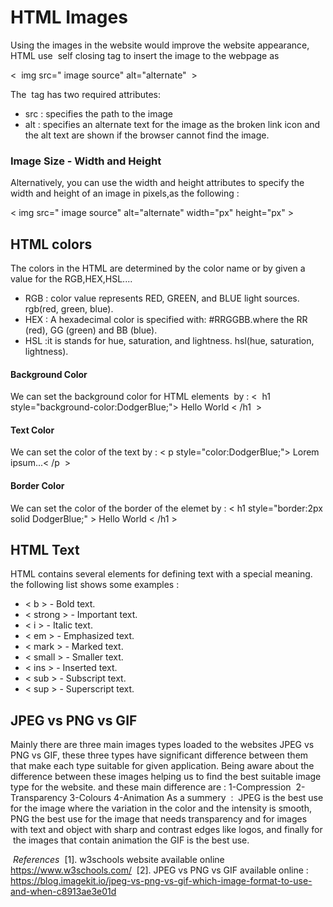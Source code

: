 # HTML Images

Using the images in the website would improve the website appearance, HTML use  self closing tag to insert the image to the webpage as 

<  img src=" image source" alt="alternate"  >

The <img> tag has two required attributes:
- src : specifies the path to the image
- alt : specifies an alternate text for the image as the broken link icon and the alt text are shown if the browser cannot find the image.

### Image Size - Width and Height

Alternatively, you can use the width and height attributes to specify the width and height of an image in pixels,as the following :

< img src=" image source" alt="alternate" width="px" height="px" >


## HTML colors 

The colors in the HTML are determined by the color name or by given a value for the RGB,HEX,HSL....

- RGB : color value represents RED, GREEN, and BLUE light sources. rgb(red, green, blue).
- HEX : A hexadecimal color is specified with: #RRGGBB.where the RR (red), GG (green) and BB (blue).
- HSL :it is stands for hue, saturation, and lightness. hsl(hue, saturation, lightness).


#### Background Color 
We can set the background color for HTML elements  by :
<  h1 style="background-color:DodgerBlue;"> Hello World < /h1  >
#### Text Color
We can set the color of the text by :
< p style="color:DodgerBlue;"> Lorem ipsum...< /p  >

#### Border Color
We can set the color of the border of the elemet by :
< h1 style="border:2px solid DodgerBlue;" > Hello World < /h1 >


## HTML Text 
HTML contains several elements for defining text with a special meaning. the following list shows some examples :
- < b > - Bold text.
- < strong > - Important text.
- < i > - Italic text.
- < em > - Emphasized text.
- < mark > - Marked text.
- < small > - Smaller text.
- < ins > - Inserted text.
- < sub > - Subscript text.
- < sup > - Superscript text.


## JPEG vs PNG vs GIF 

Mainly there are three main images types loaded to the websites JPEG vs PNG vs GIF, these three types have significant difference between them that make each type suitable for given application. Being aware about the difference between these images helping us to find the best suitable image type for the website. and these main difference are :
1-Compression  2-Transparency 3-Colours 4-Animation
As a summery  : 
JPEG is the best use for the image where the variation in the color and the intensity is smooth, PNG the best use for the image that needs transparency and for images with text and object with sharp and contrast edges like logos, and finally for  the images that contain animation the GIF is the best use. 


 *References*
 [1]. w3schools website available online https://www.w3schools.com/
 [2]. JPEG vs PNG vs GIF available online : https://blog.imagekit.io/jpeg-vs-png-vs-gif-which-image-format-to-use-and-when-c8913ae3e01d
